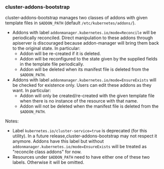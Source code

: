 ### cluster-addons-bootstrap

cluster-addons-bootstrap manages two classes of addons with given template files in
`$ADDON_PATH` (default `/etc/kubernetes/addons/`).
- Addons with label `addonmanager.kubernetes.io/mode=Reconcile` will be periodically
reconciled. Direct manipulation to these addons through apiserver is discouraged because
addon-manager will bring them back to the original state. In particular:
	- Addon will be re-created if it is deleted.
	- Addon will be reconfigured to the state given by the supplied fields in the template
	file periodically.
	- Addon will be deleted when its manifest file is deleted from the `$ADDON_PATH`.
- Addons with label `addonmanager.kubernetes.io/mode=EnsureExists` will be checked for
existence only. Users can edit these addons as they want. In particular:
	- Addon will only be created/re-created with the given template file when there is no
	instance of the resource with that name.
	- Addon will not be deleted when the manifest file is deleted from the `$ADDON_PATH`.

Notes:
- Label `kubernetes.io/cluster-service=true` is deprecated (for this utility).
In a future release,cluster-addons-bootstrap may not respect it anymore. Addons
have this label but without `addonmanager.kubernetes.io/mode=EnsureExists` will be
treated as "reconcile class addons" for now.
- Resources under `$ADDON_PATH` need to have either one of these two labels.
Otherwise it will be omitted.
